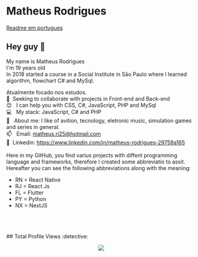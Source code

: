# Matheus Rodrigues

[Readme em portugues](README.md)

## Hey guy 👋
My name is Matheus Rodrigues
<br/>I'm 19 years old
<br/>In 2018 started a course in a Social Institute in São Paulo where I learned algorithm, flowchart C# and MySql.

 Atualmente focado nos estudos. 
 <br/> :purple_heart: &nbsp;Seeking to collaborate with projects in Front-end and Back-end
 <br/> :blush: &nbsp; I can help you with CSS, C#, JavaScript, PHP and MySql
 <br/> :computer: &nbsp; My stack: JavaScript, C# and PHP
 <br/> 💬  &nbsp; About me: I like of avition, tecnology, eletronic music, simulation games and series in general.
 <br/> 📫 &nbsp; Email: matheus.rj25@hotmail.com
 <br/> 💙 &nbsp;Linkedin: https://www.linkedin.com/in/matheus-rodrigues-29759a165 
 <br/>
 <br/>Here in my GitHub, you find varius projects with diffent programming language and frameworks, therefore I created some abbreviatio to assit. Hereafter you can see the following abbreviations along with the meaning:
 - RN = React Native
 - RJ = React Js
 - FL = Flutter
 - PY = Python
 - NX = NextJS
 <br/>
 <br/>
 <br/>
 ## Total Profile Views :detective: <br>
 <p align="center"> 
   <img alingn="center" src="https://profile-counter.glitch.me/matheusrodri/count.svg" />
 </p>
</div>
<br/>
<br/>
